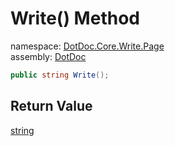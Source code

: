 ﻿# Write\(\) Method

namespace: [DotDoc\.Core\.Write\.Page](../../DotDoc.Core.Write.Page.md)<br />
assembly: [DotDoc](../../../DotDoc.md)



```csharp
public string Write();
```

## Return Value

[string](https://docs.microsoft.com/dotnet/api/System.String)



